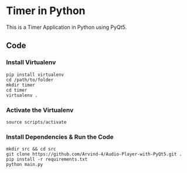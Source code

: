 # Timer in Python

This is a Timer Application in Python using PyQt5.

## Code 

### Install Virtualenv 
```
pip install virtualenv
cd /path/to/folder
mkdir timer
cd timer
virtualenv .
```
### Activate the Virtualenv
```
source scripts/activate
```
### Install Dependencies & Run the Code
```
mkdir src && cd src
git clone https://github.com/Arvind-4/Audio-Player-with-PyQt5.git .
pip install -r requirements.txt
python main.py
```